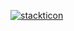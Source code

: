 [![stackticon](https://firebasestorage.googleapis.com/v0/b/stackticon-81399.appspot.com/o/images%2F1708318401630?alt=media&token=fade9a7e-e0f1-4a65-b42a-119a8accb818)](https://github.com/msdio/stackticon)
